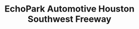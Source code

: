 ---
title: "EchoPark Automotive Houston Southwest Freeway"
url: /houston/echopark-automotive-houston-southwest-freeway/
shop: Autohaus
---